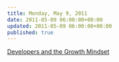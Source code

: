 ```yaml
---
title: Monday, May 9, 2011
date: 2011-05-09 06:00:00+00:00
updated: 2011-05-09 06:00:00+00:00
published: true
---
```


[Developers and the Growth Mindset](/developers-and-the-growth-mindset/)

